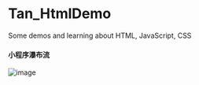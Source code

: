 # Tan_HtmlDemo
Some demos and learning about HTML, JavaScript, CSS

#### 小程序瀑布流
![image](https://github.com/xiaotanit/Tan_HtmlDemo/blob/master/waterfall_flow.gif)